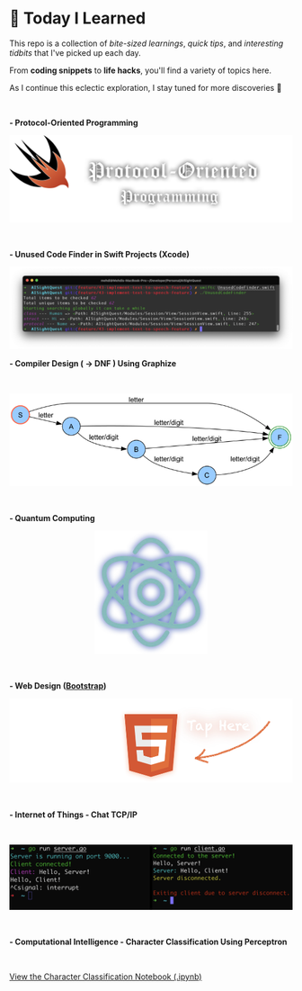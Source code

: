 # 📘 Today I Learned

This repo is a collection of *bite-sized learnings*, *quick tips*, and *interesting tidbits* that I've picked up each day. 

From **coding snippets** to **life hacks**, you'll find a variety of topics here.

As I continue this eclectic exploration, I stay tuned for more discoveries 🤯

&nbsp;&nbsp;

**- Protocol-Oriented Programming**

<p align="center"><img src="Swift/ProtocolOrientedProgramming/Protocol-Oriented%20Programming.playground/Pages/Introduction.xcplaygroundpage/Resources/Protocol-Oriented-Programming.png"/></p>

&nbsp;&nbsp;

**- Unused Code Finder in Swift Projects (Xcode)**

<p align="center"><img src="Swift/UnusedCodeFinder/UnusedCodeFinder.png"/></p>

**- Compiler Design ( -> DNF ) Using Graphize**

&nbsp;&nbsp;

<p align="center"><img src="CompilerDesign/University/HW1/hw1-task3-dfa.png"/></p>

&nbsp;&nbsp;

**- Quantum Computing**

<p align="center"><img src="QuantumComputing/qubit.png" width="200"/></p>

&nbsp;&nbsp;

**- Web Design ([Bootstrap](WebDesign/University/LuxoPSDE-MailTemplate/index.html))**

<p align="center"> <a href="https://karami-mehdi.github.io/TodayILearned"> <img src="WebDesign/University/LuxoPSDE-MailTemplate/images/html.png" height="150"/></a> </p>

&nbsp;&nbsp;

**- Internet of Things - Chat TCP/IP**

&nbsp;&nbsp;

<p align="center"><img src="InternetOfThings/TCPChat/docs/demo.png"/></p>

&nbsp;&nbsp;

**- Computational Intelligence - Character Classification Using Perceptron**

&nbsp;&nbsp;

<p style="align: center;">
  <a href="ComputationalIntelligence/CharacterClassificationUsingPerceptron.ipynb" target="_blank">
    View the Character Classification Notebook (.ipynb)
  </a>
</p>
